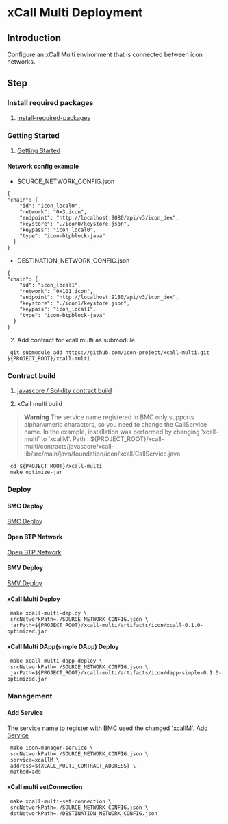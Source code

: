 # xCall Multi Deployment

## Introduction
Configure an xCall Multi environment that is connected between icon networks.

## Step

### Install required packages
1. [install-required-packages](./README.md#install-required-packages)

### Getting Started
1. [Getting Started](./README.md#getting-started)

#### Network config example
*  SOURCE_NETWORK_CONFIG.json
```
{
"chain": {
    "id": "icon_local0",
    "network": "0x3.icon",
    "endpoint": "http://localhost:9080/api/v3/icon_dex",
    "keystore": "./icon0/keystore.json",
    "keypass": "icon_local0",
    "type": "icon-btpblock-java"
  }
}
```

*  DESTINATION_NETWORK_CONFIG.json
```
{
"chain": {
    "id": "icon_local1",
    "network": "0x101.icon",
    "endpoint": "http://localhost:9180/api/v3/icon_dex",
    "keystore": "./icon1/keystore.json",
    "keypass": "icon_local1",
    "type": "icon-btpblock-java"
  }
}
```

2. Add contract for xcall multi as submodule.
```
 git submodule add https://github.com/icon-project/xcall-multi.git ${PROJECT_ROOT}/xcall-multi
```

### Contract build
1. [javascore / Solidity contract build](./README.md#build)

2. xCall multi build
> **Warning**
> The service name registered in BMC only supports alphanumeric characters, so you need to change the CallService name. 
> In the example, installation was performed by changing ‘xcall-multi’ to ‘xcallM’.
> Path : ${PROJECT_ROOT}/xcall-multi/contracts/javascore/xcall-lib/src/main/java/foundation/icon/xcall/CallService.java
```
 cd ${PROJECT_ROOT}/xcall-multi
 make optimize-jar
```

### Deploy
#### BMC Deploy
[BMC Deploy](./README.md#bmc-deploy)

#### Open BTP Network
[Open BTP Network](./README.md#open-btp-network)

#### BMV Deploy
[BMV Deploy](./README.md#bmv-deploy)

#### xCall Multi Deploy
```
 make xcall-multi-deploy \
 srcNetworkPath=./SOURCE_NETWORK_CONFIG.json \
 jarPath=${PROJECT_ROOT}/xcall-multi/artifacts/icon/xcall-0.1.0-optimized.jar
```

#### xCall Multi DApp(simple DApp) Deploy
```
 make xcall-multi-dapp-deploy \ 
 srcNetworkPath=./SOURCE_NETWORK_CONFIG.json \
 jarPath=${PROJECT_ROOT}/xcall-multi/artifacts/icon/dapp-simple-0.1.0-optimized.jar
```
### Management

#### Add Service
The service name to register with BMC used the changed 'xcallM'.
[Add Service](./doc/network_management.md#add-service)
```
 make icon-manager-service \
 srcNetworkPath=./SOURCE_NETWORK_CONFIG.json \
 service=xcallM \
 address=${XCALL_MULTI_CONTRACT_ADDRESS} \
 method=add
```

#### xCall multi setConnection
```
 make xcall-multi-set-connection \
 srcNetworkPath=./SOURCE_NETWORK_CONFIG.json \
 dstNetworkPath=./DESTINATION_NETWORK_CONFIG.json
```
